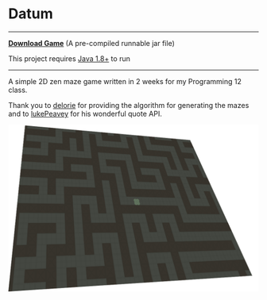 # Datum

***

**[Download Game](https://github.com/JeremyBankes/Datum/releases/download/1.0.0/Datum.jar)**
(A pre-compiled runnable jar file)

This project requires [Java 1.8+](https://java.com/en/download/) to run

***

A simple 2D zen maze game written in 2 weeks for my Programming 12 class.

Thank you to [delorie](http://www.delorie.com/game-room/mazes/genmaze.cgi) for providing the algorithm for generating the mazes and to [lukePeavey](https://github.com/lukePeavey/quotable) for his wonderful quote API.

![cover image][cover]

[cover]: https://raw.githubusercontent.com/JeremyBankes/Datum/master/res/cover.png
